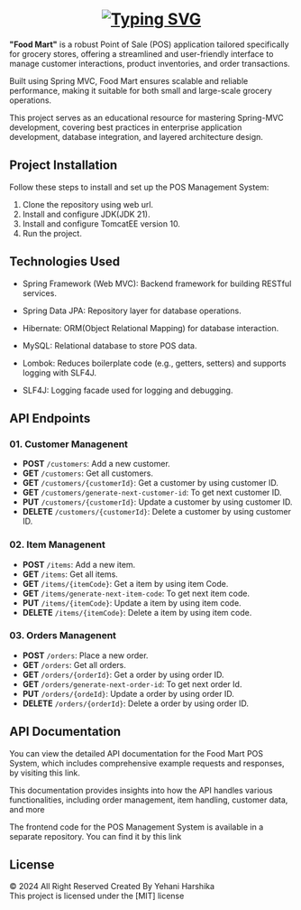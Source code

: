 <h1 align="center">
    <a href="https://git.io/typing-svg"><img src="https://readme-typing-svg.herokuapp.com?font=Ubuntu&weight=1200&size=45&pause=1000&color=C21DF7&background=1511D700&width=1000&height=100&lines=POS+-+RESTful+API+with+Spring+Framework+%F0%9F%96%A5%EF%B8%8F%F0%9F%91%A9%E2%80%8D%F0%9F%92%BB" alt="Typing SVG" /></a>
</h1>

**"Food Mart"** is a robust Point of Sale (POS) application tailored specifically for grocery stores, offering a streamlined and user-friendly interface to manage customer interactions, product inventories, and order transactions.<br>

Built using Spring MVC, Food Mart ensures scalable and reliable performance, making it suitable for both small and large-scale grocery operations.<br>

This project serves as an educational resource for mastering Spring-MVC development, covering best practices in enterprise application development, database integration, and layered architecture design.

## Project Installation
Follow these steps to install and set up the POS Management System:

1. Clone the repository using web url.
2. Install and configure JDK(JDK 21).
3. Install and configure TomcatEE version 10.
4. Run the project.


## Technologies Used

- Spring Framework (Web MVC): Backend framework for building RESTful services.
- Spring Data JPA: Repository layer for database operations.
- Hibernate: ORM(Object Relational Mapping) for database interaction.

- MySQL: Relational database to store POS data.
- Lombok: Reduces boilerplate code (e.g., getters, setters) and supports logging with SLF4J.
- SLF4J: Logging facade used for logging and debugging.

## API Endpoints

### 01. Customer Managenent

- **POST** `/customers`: Add a new customer.
- **GET** `/customers`: Get all customers.
- **GET** `/customers/{customerId}`: Get a customer by using customer ID.
- **GET** `/customers/generate-next-customer-id`: To get next customer ID.
- **PUT** `/customers/{customerId}`: Update a customer by using customer ID.
- **DELETE** `/customers/{customerId}`: Delete a customer by using customer ID.


### 02. Item Managenent
- **POST** `/items`: Add a new item.
- **GET** `/items`: Get all items.
- **GET** `/items/{itemCode}`: Get a item by using item Code.
- **GET** `/items/generate-next-item-code`: To get next item code.
- **PUT** `/items/{itemCode}`: Update a item by using item code.
- **DELETE** `/items/{itemCode}`: Delete a item by using item code.

### 03. Orders Managenent
- **POST** `/orders`: Place a new order.
- **GET** `/orders`: Get all orders.
- **GET** `/orders/{orderId}`: Get a order by using order ID.
- **GET** `/orders/generate-next-order-id`: To get next order Id.
- **PUT** `/orders/{ordeId}`: Update a order by using order ID.
- **DELETE** `/orders/{orderId}`: Delete a order by using order ID.

## API Documentation

You can view the detailed API documentation for the Food Mart POS System, which includes comprehensive example requests and responses, by visiting this link.

This documentation provides insights into how the API handles various functionalities, including order management, item handling, customer data, and more



The frontend code for the POS Management System is available in a separate repository. You can find it by this link


## License
© 2024 All Right Reserved Created By Yehani Harshika
<br/>
This project is licensed under the [MIT] license







